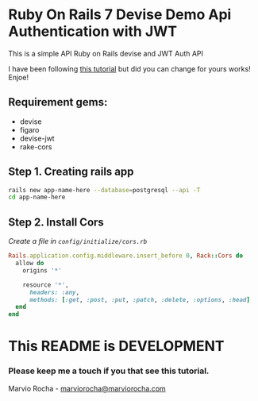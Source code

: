 # Ruby On Rails 7 Devise Demo Api Authentication with JWT

This is a simple API Ruby on Rails devise and JWT Auth API

I have been following [this tutorial](https://enlear.academy/how-to-create-a-rails-6-api-with-devise-jwt-46fa35085e85) but did you can change for yours works! Enjoe!

## Requirement gems:

- devise
- figaro
- devise-jwt
- rake-cors

## Step 1. Creating rails app

```sh
rails new app-name-here --database=postgresql --api -T
cd app-name-here
```
## Step 2. Install Cors


*Create a file in ```config/initialize/cors.rb```*

```ruby
Rails.application.config.middleware.insert_before 0, Rack::Cors do
  allow do
    origins '*'

    resource '*',
      headers: :any,
      methods: [:get, :post, :put, :patch, :delete, :options, :head]
  end
end
```


# This README is DEVELOPMENT

### Please keep me a touch if you that see this tutorial.

Marvio Rocha - [marviorocha@marviorocha.com](mailto:marviorocha.com)

